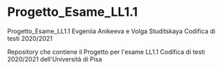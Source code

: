 # Progetto_Esame_LL1.1
Progetto_Esame_LL1.1 Evgeniia Anikeeva e Volga Studitskaya Codifica di testi 2020/2021

Repository che contiene il Progetto per l'esame LL1.1 Codifica di testi 2020/2021 dell'Università di Pisa
